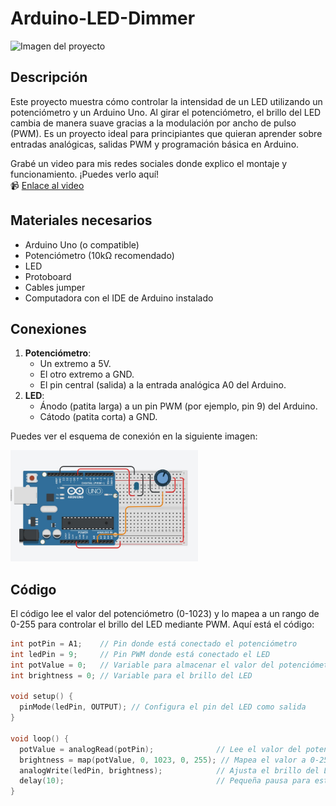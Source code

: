 # Arduino-LED-Dimmer

![Imagen del proyecto](ruta/a/tu/imagen.jpg) 

## Descripción
Este proyecto muestra cómo controlar la intensidad de un LED utilizando un potenciómetro y un Arduino Uno. Al girar el potenciómetro, el brillo del LED cambia de manera suave gracias a la modulación por ancho de pulso (PWM). Es un proyecto ideal para principiantes que quieran aprender sobre entradas analógicas, salidas PWM y programación básica en Arduino.

Grabé un video para mis redes sociales donde explico el montaje y funcionamiento. ¡Puedes verlo aquí!  
📹 [Enlace al video](https://www.tiktok.com/@tuusuario/video/xxxxxxxxx) <!-- Cambia por el enlace real de tu video -->

## Materiales necesarios
- Arduino Uno (o compatible)
- Potenciómetro (10kΩ recomendado)
- LED
- Protoboard
- Cables jumper
- Computadora con el IDE de Arduino instalado

## Conexiones
1. **Potenciómetro**:
   - Un extremo a 5V.
   - El otro extremo a GND.
   - El pin central (salida) a la entrada analógica A0 del Arduino.
2. **LED**:
   - Ánodo (patita larga) a un pin PWM (por ejemplo, pin 9) del Arduino.
   - Cátodo (patita corta) a GND.

Puedes ver el esquema de conexión en la siguiente imagen:  

<img src="https://raw.githubusercontent.com/tthearmando/Arduino-LED-Dimmer/main/Esquematico-led-dimmer.jpg" alt="Esquema del circuito" width="300"/>

## Código
El código lee el valor del potenciómetro (0-1023) y lo mapea a un rango de 0-255 para controlar el brillo del LED mediante PWM. Aquí está el código:

```cpp
int potPin = A1;    // Pin donde está conectado el potenciómetro
int ledPin = 9;     // Pin PWM donde está conectado el LED
int potValue = 0;   // Variable para almacenar el valor del potenciómetro
int brightness = 0; // Variable para el brillo del LED

void setup() {
  pinMode(ledPin, OUTPUT); // Configura el pin del LED como salida
}

void loop() {
  potValue = analogRead(potPin);              // Lee el valor del potenciómetro (0-1023)
  brightness = map(potValue, 0, 1023, 0, 255); // Mapea el valor a 0-255 para PWM
  analogWrite(ledPin, brightness);            // Ajusta el brillo del LED
  delay(10);                                  // Pequeña pausa para estabilidad
}
